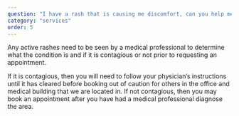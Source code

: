 ```yaml
---
question: "I have a rash that is causing me discomfort, can you help me with it?"
category: "services"
order: 5
---
```


Any active rashes need to be seen by a medical professional to determine what the condition is and if it is contagious or not prior to requesting an appointment.

If it is contagious, then you will need to follow your physician’s instructions until it has cleared before booking out of caution for others in the office and medical building that we are located in.
If not contagious, then you may book an appointment after you have had a medical professional diagnose the area.
